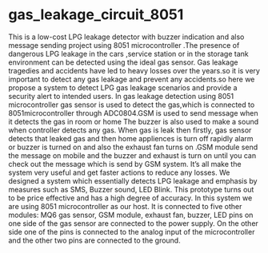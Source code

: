 # gas_leakage_circuit_8051
This is a low-cost LPG leakage detector with buzzer indication and also message sending project using 8051 microcontroller .The presence of dangerous LPG leakage in the cars ,service station or in the storage tank environment can be detected using the ideal gas sensor.
Gas leakage tragedies and accidents have led to heavy losses over the years.so it is very important to detect any gas leakage and prevent any accidents.so here we propose a system to detect LPG gas leakage scenarios and provide a security alert to intended users.
In gas leakage detection using 8051 microcontroller gas sensor  is used to detect the gas,which is connected to 8051microcontroller through ADC0804.GSM is used to send message when it detects the gas in room or home The buzzer is also used to make a sound when controller detects any gas.
When gas is leak then firstly, gas sensor detects that leaked gas and then home appliences is turn off rapidly alarm or buzzer is turned on and also the exhaust fan turns on .GSM module send the message on mobile and the buzzer and exhaust is turn on until you can check out the message which is send by GSM system. It’s all make the system very useful and get faster actions to reduce any losses.
We designed a system which essentially detects LPG leakage and emphasis by measures such as SMS, Buzzer sound, LED Blink. This prototype turns out to be price effective and has a high degree of accuracy. In this system we are using 8051 microcontroller as our host. It is connected to five other modules: MQ6 gas sensor, GSM module, exhaust fan, buzzer, LED pins on one side of the gas sensor are connected to the power supply. On the other side one of the pins is connected to the analog input of the microcontroller and the other two pins are connected to the ground.
